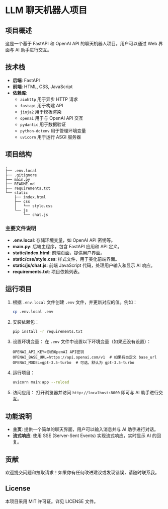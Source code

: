 # LLM 聊天机器人项目

## 项目概述

这是一个基于 FastAPI 和 OpenAI API 的聊天机器人项目。用户可以通过 Web 界面与 AI 助手进行交互。

## 技术栈

- **后端**: FastAPI
- **前端**: HTML, CSS, JavaScript
- **依赖库**:
  - `aiohttp` 用于异步 HTTP 请求
  - `fastapi` 用于构建 API
  - `jinja2` 用于模板渲染
  - `openai` 用于与 OpenAI API 交互
  - `pydantic` 用于数据验证
  - `python-dotenv` 用于管理环境变量
  - `uvicorn` 用于运行 ASGI 服务器

## 项目结构

```shell
.
├── .env.local
├── .gitignore
├── main.py
├── README.md
├── requirements.txt
└── static
    ├── index.html
    ├── css
    │   └── style.css
    └── js
        └── chat.js
```

### 主要文件说明

- **.env.local**: 存储环境变量，如 OpenAI API 密钥等。
- **main.py**: 后端主程序，包含 FastAPI 应用和 API 定义。
- **static/index.html**: 前端页面，提供用户界面。
- **static/css/style.css**: 样式文件，用于美化前端界面。
- **static/js/chat.js**: 前端 JavaScript 代码，处理用户输入和显示 AI 响应。
- **requirements.txt**: 项目依赖列表。

## 运行项目

1. 根据 `.env.local` 文件创建 `.env` 文件，并更新对应的值。例如：

   ```bash
   cp .env.local .env
   ```

2. 安装依赖包：

   ```bash
   pip install -r requirements.txt
   ```

3. 设置环境变量：
   在 `.env` 文件中设置以下环境变量（如果还没有设置）：

   ```env
   OPENAI_API_KEY=你的OpenAI API密钥
   OPENAI_BASE_URL=https://api.openai.com/v1  # 如果有自定义 base_url
   OPENAI_MODEL=gpt-3.5-turbo  # 可选，默认为 gpt-3.5-turbo
   ```

4. 运行项目：

   ```bash
   uvicorn main:app --reload
   ```

5. 访问应用：
   打开浏览器并访问 `http://localhost:8000` 即可与 AI 助手进行交互。

## 功能说明

- **主页**: 提供一个简单的聊天界面，用户可以输入消息并与 AI 助手进行对话。
- **流式响应**: 使用 SSE (Server-Sent Events) 实现流式响应，实时显示 AI 的回复。

## 贡献

欢迎提交问题和拉取请求！如果你有任何改进建议或发现错误，请随时联系我。

## License

本项目采用 MIT 许可证。详见 LICENSE 文件。
